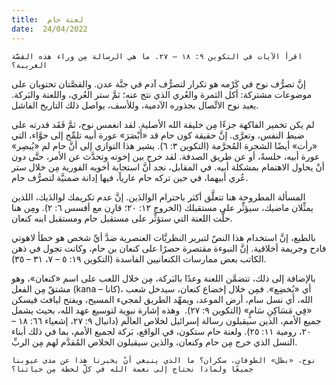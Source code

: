 ```yaml
---
title:  لعنة حام
date:  24/04/2022
---
```


`اقرأ الآيات في التكوين ٩: ١٨ – ٢٧. ما هي الرسالة مِن وراء هذه القصَّة الغريبة؟`

إنَّ تصرُّف نوح في كَرْمه هو تكرار لتصرُّف آدم في جنَّة عدن. والقصَّتان تحتويان على موضوعات مشتركة: أكل الثمرة والعُري الذي نتج عنه؛ ثمَّ ستر العُري، واللعنة والبَركة. يعيد نوح الاتِّصال بجذوره الآدمية، وللأسف، يواصل ذلك التاريخ الفاشل.

لم يكن تخمير الفاكهة جزءًا مِن خليقة الله الأصلية. لقد انغمس نوح، ثمَّ فَقَد قدرته على ضبط النفس، وتعرَّى. إنَّ حقيقة كون حام قد «أَبْصَرَ» عورة أبيه تلمِّح إلى حوَّاء، التي «رأت» أيضًا الشجرة المُحرَّمة (التكوين ٣: ٦). يشير هذا التوازي إلى أنَّ حام لم «يُبصِر» عورة أبيه، خلسةً، أو عن طريق الصدفة. لقد خرج بين إخوته وتحدَّث عن الأمر، حتَّى دون أنْ يحاول الاهتمام بمشكلة أبيه. في المقابل، نجد أنَّ استجابة أخويه الفورية مِن خلال ستر عُري أبيهما، في حين تركه حام عارياً، فيها إدانة ضمنيَّة لتصرُّف حام.

المسألة المطروحة هنا تتعلَّق أكثر باحترام الوالدَين. إنَّ عدم تكريمك لوالدَيك، اللذين يمثِّلان ماضيك، سيؤثِّر على مستقبلك (الخروج ١٢: ٢٠؛ قارِن مع أفسس ٦: ٢). ومِن هنا حلَّت اللعنة التي ستؤثِّر على مستقبل حام ومستقبل ابنه كنعان.

بالطبع، إنَّ استخدام هذا النصّ لتبرير النظريَّات العنصرية ضدَّ أيِّ شخص هو خطأ لاهوتي فادح وجريمة أخلاقية. إنَّ النبوءة مقتصرة حصرًا على كنعان بن حام، وكانت تجول في ذهن الكاتب بعض ممارسات الكنعانيين الفاسدة (التكوين ١٩: ٥ – ٧، ٣١ – ٣٥).

بالإضافة إلى ذلك، تتضمَّن اللعنة وعدًا بالبَركة، مِن خلال اللعب على اسم «كنعان»، وهو مشتقّ مِن الفعل (kana – كانا)، أي «يُخضِع». فمِن خلال إخضاع كنعان، سيدخل شعب الله، أي نسل سام، أرض الموعد، ويمهِّد الطريق لمجيء المسيح، ويفتح ليافث فيسكن «فِي مَسَاكِنِ سَامٍ» (التكوين ٩: ٢٧).  وهذه إشارة نبوية لتوسيع عهد الله، بحيث يشمل جميع الأمم، الذين سيقبلون رسالة إسرائيل لخلاص العالَم (دانيال ٩: ٢٧، إشعياء ٦٦: ١٨ – ٢٠، رومية ١١: ٢٥). ولعنة حام ستكون، في الواقع، بَركة لجميع الأمم، بما في ذلك أبناء النسل الذي خرج مِن حام وكنعان، والذين سيقبلون الخلاص المُقدَّم لهم مِن الربِّ.

`نوح، «بطل» الطوفان، سكران؟ ما الذي ينبغي أنْ يخبرنا هذا عن مدى عيوبنا جميعًا ولماذا نحتاج إلى نعمة الله في كلِّ لحظة مِن حياتنا؟`